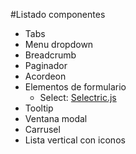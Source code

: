 #Listado componentes

- Tabs 
- Menu dropdown 
- Breadcrumb
- Paginador
- Acordeon 
- Elementos de formulario
	- Select: [Selectric.js](https://github.com/lcdsantos/jQuery-Selectric)
- Tooltip
- Ventana modal
- Carrusel
- Lista vertical con iconos